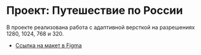 # Проект: Путешествие по России

В проекте реализована работа с адаптивной версткой на разрешениях 1280, 1024, 768 и 320.

* [Ссылка на макет в Figma](https://www.figma.com/file/5S2WSbEFL6awjVWJ0NWL8Q/Sprint-3_-Russia-_-desktop-mobile?node-id=28503%3A0)


